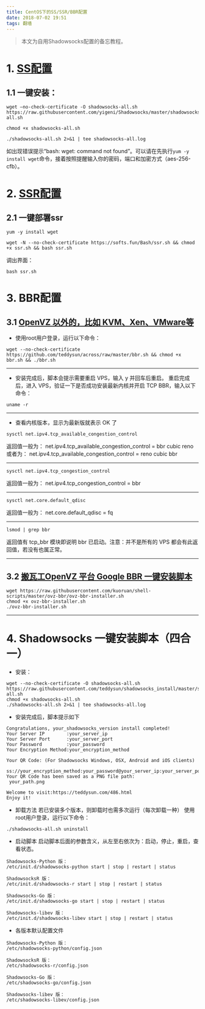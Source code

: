 ```yaml
---
title: CentOS下的SS/SSR/BBR配置
date: 2018-07-02 19:51
tags: 翻墙
---
```

> 本文为自用Shadowsocks配置的备忘教程。

<!-- more -->

# 1. [SS配置][1]
## 1.1 一键安装：
```
wget –no-check-certificate -O shadowsocks-all.sh https://raw.githubusercontent.com/yigeni/Shadowsocks/master/shadowsocks-all.sh
 
chmod +x shadowsocks-all.sh
 
./shadowsocks-all.sh 2>&1 | tee shadowsocks-all.log
```
如出现错误提示“bash: wget: command not found”。可以请在先执行`yum -y install wget`命令，接着按照提醒输入你的密码，端口和加密方式（aes-256-cfb）。

# 2. [SSR配置][2]
## 2.1 一键部署ssr
```
yum -y install wget

wget -N --no-check-certificate https://softs.fun/Bash/ssr.sh && chmod +x ssr.sh && bash ssr.sh
```
调出界面：
```
bash ssr.sh
```
# 3. BBR配置
## 3.1 [OpenVZ 以外的，比如 KVM、Xen、VMware等][3]
- 使用root用户登录，运行以下命令：
```
wget --no-check-certificate https://github.com/teddysun/across/raw/master/bbr.sh && chmod +x bbr.sh && ./bbr.sh
```
---
- 安装完成后，脚本会提示需要重启 VPS，输入 y 并回车后重启。
重启完成后，进入 VPS，验证一下是否成功安装最新内核并开启 TCP BBR，输入以下命令：
```
uname -r
```
---
- 查看内核版本，显示为最新版就表示 OK 了
```
sysctl net.ipv4.tcp_available_congestion_control
```
返回值一般为：
net.ipv4.tcp_available_congestion_control = bbr cubic reno
或者为：
net.ipv4.tcp_available_congestion_control = reno cubic bbr

---
```
sysctl net.ipv4.tcp_congestion_control
```
返回值一般为：
net.ipv4.tcp_congestion_control = bbr

---
```
sysctl net.core.default_qdisc
```
返回值一般为：
net.core.default_qdisc = fq

---

```
lsmod | grep bbr
```
返回值有 tcp_bbr 模块即说明 bbr 已启动。注意：并不是所有的 VPS 都会有此返回值，若没有也属正常。

---
## 3.2 [搬瓦工OpenVZ 平台 Google BBR 一键安装脚本][4]
```
wget https://raw.githubusercontent.com/kuoruan/shell-scripts/master/ovz-bbr/ovz-bbr-installer.sh
chmod +x ovz-bbr-installer.sh
./ovz-bbr-installer.sh
```
---
# 4. Shadowsocks 一键安装脚本（四合一）
- 安装：
```
wget --no-check-certificate -O shadowsocks-all.sh https://raw.githubusercontent.com/teddysun/shadowsocks_install/master/shadowsocks-all.sh
chmod +x shadowsocks-all.sh
./shadowsocks-all.sh 2>&1 | tee shadowsocks-all.log
```
- 安装完成后，脚本提示如下
```
Congratulations, your_shadowsocks_version install completed!
Your Server IP        :your_server_ip
Your Server Port      :your_server_port
Your Password         :your_password
Your Encryption Method:your_encryption_method

Your QR Code: (For Shadowsocks Windows, OSX, Android and iOS clients)
 ss://your_encryption_method:your_password@your_server_ip:your_server_port
Your QR Code has been saved as a PNG file path:
 your_path.png

Welcome to visit:https://teddysun.com/486.html
Enjoy it!
```
- 卸载方法
若已安装多个版本，则卸载时也需多次运行（每次卸载一种）
使用root用户登录，运行以下命令：
```
./shadowsocks-all.sh uninstall
```

- 启动脚本
启动脚本后面的参数含义，从左至右依次为：启动，停止，重启，查看状态。
```
Shadowsocks-Python 版：
/etc/init.d/shadowsocks-python start | stop | restart | status

ShadowsocksR 版：
/etc/init.d/shadowsocks-r start | stop | restart | status

Shadowsocks-Go 版：
/etc/init.d/shadowsocks-go start | stop | restart | status

Shadowsocks-libev 版：
/etc/init.d/shadowsocks-libev start | stop | restart | status
```
- 各版本默认配置文件
```
Shadowsocks-Python 版：
/etc/shadowsocks-python/config.json

ShadowsocksR 版：
/etc/shadowsocks-r/config.json

Shadowsocks-Go 版：
/etc/shadowsocks-go/config.json

Shadowsocks-libev 版：
/etc/shadowsocks-libev/config.json
```


[1]: https://blog.csdn.net/weixin_42288676/article/details/80607837
[2]: https://blog.csdn.net/weixin_42288676/article/details/80517662
[3]: https://teddysun.com/489.html
[4]: https://www.bawagon.com/openvz-google-bbr/